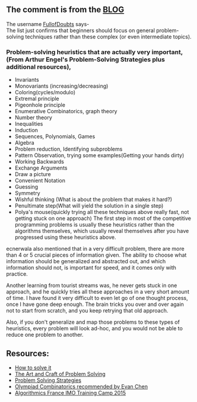 ## The comment is from the [BLOG](https://codeforces.com/blog/entry/92248)
The username [FullofDoubts](https://codeforces.com/profile/FullOfDoubts) says-  
The list just confirms that beginners should focus on general problem-solving techniques rather than these complex (or even intermediate topics).

### Problem-solving heuristics that are actually very important, (From Arthur Engel's Problem-Solving Strategies plus additional resources),
+ Invariants
+ Monovariants (increasing/decreasing)
+ Coloring(cycles/modulo)
+ Extremal principle
+ Pigeonhole principle
+ Enumerative Combinatorics, graph theory
+ Number theory
+ Inequalities
+ Induction
+ Sequences, Polynomials, Games
+ Algebra
+ Problem reduction, Identifying subproblems
+ Pattern Observation, trying some examples(Getting your hands dirty)
+ Working Backwards
+ Exchange Arguments
+ Draw a picture
+ Convenient Notation
+ Guessing
+ Symmetry
+ Wishful thinking (What is about the problem that makes it hard?)
+ Penultimate step(What will yield the solution in a single step)
+ Polya's mouse(quickly trying all these techniques above really fast, not getting stuck on one approach)
The first step in most of the competitive programming problems is usually these heuristics rather than the algorithms themselves, which usually reveal themselves after you have progressed using these heuristics above.

ecnerwala also mentioned that in a very difficult problem, there are more than 4 or 5 crucial pieces of information given. The ability to choose what information should be generalized and abstracted out, and which information should not, is important for speed, and it comes only with practice.

Another learning from tourist streams was, he never gets stuck in one approach, and he quickly tries all these approaches in a very short amount of time. I have found it very difficult to even let go of one thought process, once I have gone deep enough. The brain tricks you over and over again not to start from scratch, and you keep retrying that old approach.

Also, if you don't generalize and map those problems to these types of heuristics, every problem will look ad-hoc, and you would not be able to reduce one problem to another.

## Resources:
+ [How to solve it](https://www.goodreads.com/book/show/192221.How_to_Solve_It)
+ [The Art and Craft of Problem Solving](https://www.goodreads.com/book/show/593458.The_Art_and_Craft_of_Problem_Solving)
+ [Problem Solving Strategies](https://www.goodreads.com/book/show/187041.Problem_Solving_Strategies)
+ [Olympiad Combinatorics recommended by Evan Chen](https://drive.google.com/file/d/1sQtirXxkEfWYuGSKDZ-d7VGYkR_idebY/view)
+ [Algorithmics France IMO Training Camp 2015](https://people.bath.ac.uk/masgcs/algorithms.pdf)
